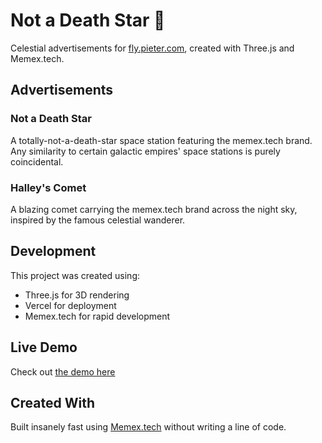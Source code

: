 # Not a Death Star 🌟

Celestial advertisements for [fly.pieter.com](https://fly.pieter.com), created with Three.js and Memex.tech.

## Advertisements

### Not a Death Star
A totally-not-a-death-star space station featuring the memex.tech brand. Any similarity to certain galactic empires' space stations is purely coincidental.

### Halley's Comet
A blazing comet carrying the memex.tech brand across the night sky, inspired by the famous celestial wanderer.

## Development

This project was created using:
- Three.js for 3D rendering
- Vercel for deployment
- Memex.tech for rapid development

## Live Demo

Check out [the demo here](https://threejscometworldmemextech-q0b97ggx2-david-gilmores-projects.vercel.app/)

## Created With
Built insanely fast using [Memex.tech](https://memex.tech) without writing a line of code.
